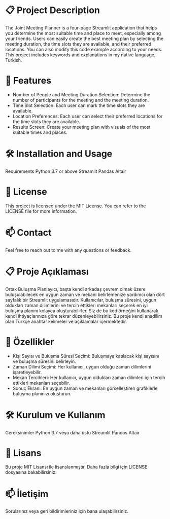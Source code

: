 # 📋 Project Description
The Joint Meeting Planner is a four-page Streamlit application that helps you determine the most suitable time and place to meet, especially among your friends. Users can easily create the best meeting plan by selecting the meeting duration, the time slots they are available, and their preferred locations. You can also modify this code example according to your needs. This project includes keywords and explanations in my native language, Turkish.

# 🚀 Features
* Number of People and Meeting Duration Selection: Determine the number of participants for the meeting and the meeting duration.
* Time Slot Selection: Each user can mark the time slots they are available.
* Location Preferences: Each user can select their preferred locations for the time slots they are available.
* Results Screen: Create your meeting plan with visuals of the most suitable times and places.

# 🛠️ Installation and Usage
Requirements
Python 3.7 or above
Streamlit
Pandas
Altair

# 📄 License
This project is licensed under the MIT License. You can refer to the LICENSE file for more information.

# 📫 Contact
Feel free to reach out to me with any questions or feedback.




# 📋 Proje Açıklaması
Ortak Buluşma Planlayıcı, başta kendi arkadaş çevrem olmak üzere buluşulabilecek en uygun zaman ve mekanı belirlemenize yardımcı olan dört sayfalık bir Streamlit uygulamasıdır. 
Kullanıcılar, buluşma süresini, uygun oldukları zaman dilimlerini ve tercih ettikleri mekanları seçerek en iyi buluşma planını kolayca oluşturabilirler.
Siz de bu kod örneğini kullanarak kendi ihtiyaçlarınıza göre tekrar düzenleyebilirsiniz.
Bu proje kendi anadilim olan Türkçe anahtar kelimeler ve açıklamalar içermektedir. 

# 🚀 Özellikler
* Kişi Sayısı ve Buluşma Süresi Seçimi: Buluşmaya katılacak kişi sayısını ve buluşma süresini belirleyin.
* Zaman Dilimi Seçimi: Her kullanıcı, uygun olduğu zaman dilimlerini işaretleyebilir.
* Mekan Tercihleri: Her kullanıcı, uygun oldukları zaman dilimleri için tercih ettikleri mekanları seçebilir.
* Sonuç Ekranı: En uygun zaman ve mekanları görselleştiren grafiklerle buluşma planınızı oluşturun.

# 🛠️ Kurulum ve Kullanım
Gereksinimler
Python 3.7 veya daha üstü
Streamlit
Pandas
Altair

# 📄 Lisans
Bu proje MIT Lisansı ile lisanslanmıştır. Daha fazla bilgi için LICENSE dosyasına bakabilirsiniz.

# 📫 İletişim
Sorularınız veya geri bildirimleriniz için bana ulaşabilirsiniz.
